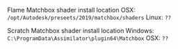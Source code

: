 
Flame Matchbox shader install location
OSX: `/opt/Autodesk/preseets/2019/matchbox/shaders`
Linux: `??`

Scratch Matchbox shader install location
Windows: `C:\ProgramData\Assimilator\plugin64\Matchbox`
OSX: `??`